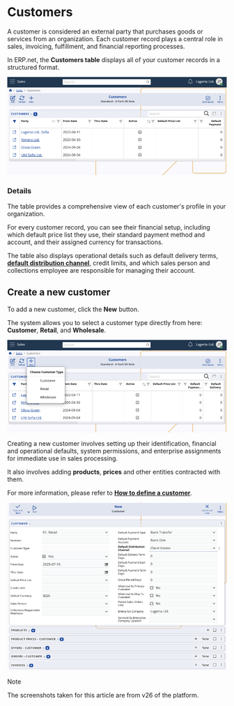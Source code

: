 # Customers

A customer is considered an external party that purchases goods or services from an organization. Each customer record plays a central role in sales, invoicing, fulfillment, and financial reporting processes.

In ERP.net, the **Customers table** displays all of your customer records in a structured format. 

![pictures](pictures/customers_panel.png)

### Details

The table provides a comprehensive view of each customer's profile in your organization. 

For every customer record, you can see their financial setup, including which default price list they use, their standard payment method and account, and their assigned currency for transactions. 

The table also displays operational details such as default delivery terms, **[default distribution channel](/modules/crm/marketing/distribution-channels/index.md)**, credit limits, and which sales person and collections employee are responsible for managing their account.

## Create a new customer

To add a new customer, click the **New** button. 

The system allows you to select a customer type directly from here: **Customer**, **Retail**, and **Wholesale**.

![pictures](pictures/customer_type_add.png)

Creating a new customer involves setting up their identification, financial and operational defaults, system permissions, and enterprise assignments for immediate use in sales processing.

It also involves adding **products**, **prices** and other entities contracted with them.

For more information, please refer to **[How to define a customer](/modules/crm/sales/definitions/define-customers.md)**.

![pictures](pictures/addnew_customer.png)

> [!NOTE]
>
> The screenshots taken for this article are from v26 of the platform.
